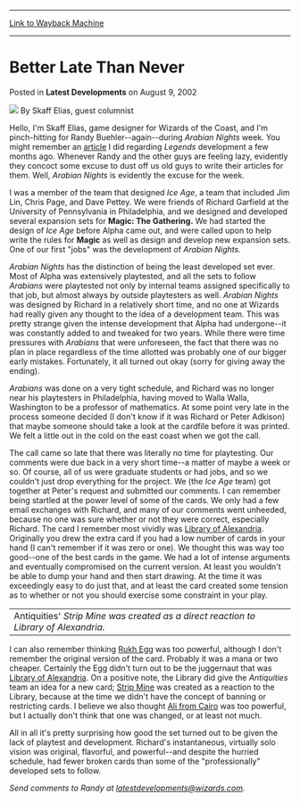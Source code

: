 
---
[Link to Wayback Machine](https://web.archive.org/web/20200805201516/https://magic.wizards.com/en/articles/archive/latest-developments/better-late-never-2002-08-09)

[_metadata_:author]:- "Skaff Elias"
[_metadata_:description]:- "Hello, I'm Skaff Elias, game designer for Wizards of the Coast, and I'm pinch-hitting for Randy Buehler--again--during Arabian Nights week. You might remember an article I did regarding Legends development a few months ago. Whenever Randy and the other guys are feeling lazy, evidently they concoct some excuse to dust off us old guys to write their articles for them. Well, Arabian Nights is evidently the excuse for the week."
[_metadata_:generator]:- "Drupal 7 (http://drupal.org)"
[_metadata_:node]:- "621086"
[_metadata_:publish_date]:- "2002-08-09"
[_metadata_:source]:- "div-main-content"
[_metadata_:title]:- "Better Late Than Never"
[_metadata_:wayback_capture_timestamp]:- "2020-08-05 20:15:16"
[_metadata_:wayback_raw_url]:- "https://web.archive.org/web/20200805201516id_/https://magic.wizards.com/en/articles/archive/latest-developments/better-late-never-2002-08-09"
[_metadata_:wayback_url]:- "https://magic.wizards.com/en/articles/archive/latest-developments/better-late-never-2002-08-09"
---


Better Late Than Never
======================



 Posted in **Latest Developments**
 on August 9, 2002 






![](https://media.magic.wizards.com/styles/auth_small/public/generic-avatar-150_257.png)
By Skaff Elias, guest columnist











Hello, I'm Skaff Elias, game designer for Wizards of the Coast, and I'm pinch-hitting for Randy Buehler--again--during *Arabian Nights* week. You might remember an [article](/en/articles/archive/latest-developments/legendary-difficulties-2002-03-08) I did regarding *Legends* development a few months ago. Whenever Randy and the other guys are feeling lazy, evidently they concoct some excuse to dust off us old guys to write their articles for them. Well, *Arabian Nights* is evidently the excuse for the week.

I was a member of the team that designed *Ice Age*, a team that included Jim Lin, Chris Page, and Dave Pettey. We were friends of Richard Garfield at the University of Pennsylvania in Philadelphia, and we designed and developed several expansion sets for **Magic: The Gathering.** We had started the design of *Ice Age* before Alpha came out, and were called upon to help write the rules for **Magic** as well as design and develop new expansion sets. One of our first "jobs" was the development of *Arabian Nights.*

*Arabian Nights* has the distinction of being the least developed set ever. Most of Alpha was extensively playtested, and all the sets to follow *Arabians* were playtested not only by internal teams assigned specifically to that job, but almost always by outside playtesters as well. *Arabian Nights* was designed by Richard in a relatively short time, and no one at Wizards had really given any thought to the idea of a development team. This was pretty strange given the intense development that Alpha had undergone--it was constantly added to and tweaked for two years. While there were time pressures with *Arabians* that were unforeseen, the fact that there was no plan in place regardless of the time allotted was probably one of our bigger early mistakes. Fortunately, it all turned out okay (sorry for giving away the ending).

*Arabians* was done on a very tight schedule, and Richard was no longer near his playtesters in Philadelphia, having moved to Walla Walla, Washington to be a professor of mathematics. At some point very late in the process someone decided (I don't know if it was Richard or Peter Adkison) that maybe someone should take a look at the cardfile before it was printed. We felt a little out in the cold on the east coast when we got the call.

The call came so late that there was literally no time for playtesting. Our comments were due back in a very short time--a matter of maybe a week or so. Of course, all of us were graduate students or had jobs, and so we couldn't just drop everything for the project. We (the *Ice Age* team) got together at Peter's request and submitted our comments. I can remember being startled at the power level of some of the cards. We only had a few email exchanges with Richard, and many of our comments went unheeded, because no one was sure whether or not they were correct, especially Richard. The card I remember most vividly was [Library of Alexandria](http://gatherer.wizards.com/Pages/Card/Details.aspx?name=Library+of+Alexandria). Originally you drew the extra card if you had a low number of cards in your hand (I can't remember if it was zero or one). We thought this was way too good--one of the best cards in the game. We had a lot of intense arguments and eventually compromised on the current version. At least you wouldn't be able to dump your hand and then start drawing. At the time it was exceedingly easy to do just that, and at least the card created some tension as to whether or not you should exercise some constraint in your play.



|  |
| --- |
| Antiquities' *Strip Mine was created as a direct reaction to Library of Alexandria.* |

I can also remember thinking [Rukh Egg](http://gatherer.wizards.com/Pages/Card/Details.aspx?name=Rukh+Egg) was too powerful, although I don't remember the original version of the card. Probably it was a mana or two cheaper. Certainly the Egg didn't turn out to be the juggernaut that was [Library of Alexandria](http://gatherer.wizards.com/Pages/Card/Details.aspx?name=Library+of+Alexandria). On a positive note, the Library did give the *Antiquities* team an idea for a new card; [Strip Mine](http://gatherer.wizards.com/Pages/Card/Details.aspx?name=Strip+Mine) was created as a reaction to the Library, because at the time we didn't have the concept of banning or restricting cards. I believe we also thought [Ali from Cairo](http://gatherer.wizards.com/Pages/Card/Details.aspx?name=Ali+from+Cairo) was too powerful, but I actually don't think that one was changed, or at least not much.

All in all it's pretty surprising how good the set turned out to be given the lack of playtest and development. Richard's instantaneous, virtually solo vision was original, flavorful, and powerful--and despite the hurried schedule, had fewer broken cards than some of the "professionally" developed sets to follow.

*Send comments to Randy at latestdevelopments@wizards.com.*





